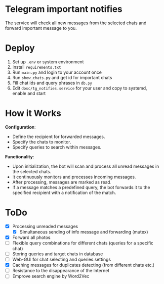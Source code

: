 # Telegram important notifies
 The service will check all new messages from the selected chats and forward important message to you.

# Deploy
1. Set up `.env` or system environment
2. Install `requirements.txt`
3. Run `main.py` and login to your account once
4. Run `show_chats.py` and get id for important chats
5. Fill chat ids and query phrases in `db.py`
6. Edit `dosc/tg_notifies.service` for your user and copy to systemd, enable and start

# How it Works
**Configuration**:
- Define the recipient for forwarded messages.
- Specify the chats to monitor.
- Specify queries to search within messages.

**Functionality**:
- Upon initialization, the bot will scan and process all unread messages in the selected chats.
- It continuously monitors and processes incoming messages.
- After processing, messages are marked as read.
- If a message matches a predefined query, the bot forwards it to the specified recipient with a notification of the match.

# ToDo
- [x] Processing unreaded messages
  - [x] Simultaneous sending of info message and forwarding (mutex)
- [x] Forward all photos
- [ ] Flexible query combinations for different chats (queries for a specific chat)
- [ ] Storing queries and target chats in database
- [ ] Web-GUI for chat selecting and queries settings
- [x] Caching messages for duplicates detecting (from different chats etc.)
- [ ] Resistance to the disappearance of the Internet
- [ ] Emprove search engine by Word2Vec

